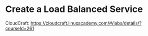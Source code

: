 # Create a Load Balanced Service

CloudCraft: <https://cloudcraft.linuxacademy.com/#/labs/details/?courseId=261>